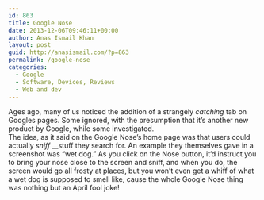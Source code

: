 ```yaml
---
id: 863
title: Google Nose
date: 2013-12-06T09:46:11+00:00
author: Anas Ismail Khan
layout: post
guid: http://anasismail.com/?p=863
permalink: /google-nose
categories:
  - Google
  - Software, Devices, Reviews
  - Web and dev
---
```

Ages ago, many of us noticed the addition of a strangely _catching_ tab on Googles pages. Some ignored, with the presumption that it&#8217;s another new product by Google, while some investigated.  
The idea, as it said on the Google Nose&#8217;s home page was that users could actually _sniff_ __stuff they search for. An example they themselves gave in a screenshot was &#8220;wet dog.&#8221; As you click on the Nose button, it&#8217;d instruct you to bring your nose close to the screen and sniff, and when you do, the screen would go all frosty at places, but you won&#8217;t even get a whiff of what a wet dog is supposed to smell like, cause the whole Google Nose thing was nothing but an April fool joke!